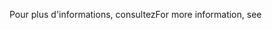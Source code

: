<span data-ttu-id="bebba-101">Pour plus d'informations, consultez</span><span class="sxs-lookup"><span data-stu-id="bebba-101">For more information, see</span></span>